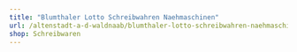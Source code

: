```yaml
---
title: "Blumthaler Lotto Schreibwahren Naehmaschinen"
url: /altenstadt-a-d-waldnaab/blumthaler-lotto-schreibwahren-naehmaschinen/
shop: Schreibwaren
---
```

